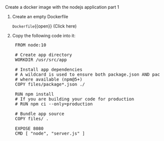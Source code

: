 Create a docker image with the nodejs application part 1

1. Create an empty Dockerfile

    `Dockerfile`{{open}} (Click here)
 
2. Copy the following code into it:

    <pre class="file" data-target="clipboard">
    FROM node:10

    # Create app directory
    WORKDIR /usr/src/app

    # Install app dependencies
    # A wildcard is used to ensure both package.json AND package-lock.json are copied
    # where available (npm@5+)
    COPY files/package*.json ./

    RUN npm install
    # If you are building your code for production
    # RUN npm ci --only=production

    # Bundle app source
    COPY files/ .

    EXPOSE 8080
    CMD [ "node", "server.js" ]
    </pre>




